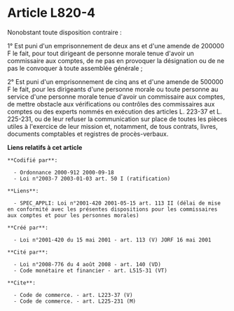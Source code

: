 # Article L820-4

Nonobstant toute disposition contraire :

1° Est puni d'un emprisonnement de deux ans et d'une amende de 200000 F le fait, pour tout dirigeant de personne morale tenue
d'avoir un commissaire aux comptes, de ne pas en provoquer la désignation ou de ne pas le convoquer à toute assemblée
générale ;

2° Est puni d'un emprisonnement de cinq ans et d'une amende de 500000 F le fait, pour les dirigeants d'une personne morale ou
toute personne au service d'une personne morale tenue d'avoir un commissaire aux comptes, de mettre obstacle aux
vérifications ou contrôles des commissaires aux comptes ou des experts nommés en exécution des articles L. 223-37 et L.
225-231, ou de leur refuser la communication sur place de toutes les pièces utiles à l'exercice de leur mission et,
notamment, de tous contrats, livres, documents comptables et registres de procès-verbaux.

**Liens relatifs à cet article**

	**Codifié par**:

	  - Ordonnance 2000-912 2000-09-18
	  - Loi n°2003-7 2003-01-03 art. 50 I (ratification)

	**Liens**:

	  - SPEC_APPLI: Loi n°2001-420 2001-05-15 art. 113 II (délai de mise en conformité avec les présentes dispositions pour les commissaires aux comptes et pour les personnes morales)

	**Créé par**:

	  - Loi n°2001-420 du 15 mai 2001 - art. 113 (V) JORF 16 mai 2001

	**Cité par**:

	  - Loi n°2008-776 du 4 août 2008 - art. 140 (VD)
	  - Code monétaire et financier - art. L515-31 (VT)

	**Cite**:

	  - Code de commerce. - art. L223-37 (V)
	  - Code de commerce. - art. L225-231 (M)
